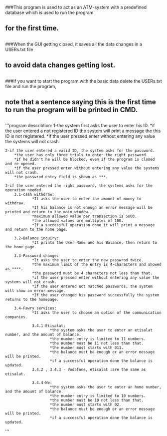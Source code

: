 ###This program is used to act as an ATM-system with a predefined database which is used to run the program
##	for the first time. 
##
###When the GUI getting closed, it saves all the data changes in a USERs.txt file
##	to avoid data changes getting lost.
##
###if you want to start the program with the basic data delete the USERs.txt file and run the program, 
##	note that a sentence saying this is the first time to run the program will be printed in CMD.
##
'''program describtion:
	1-the system first asks the user to enter his ID.
		*if the user entered a not registered ID the system will print a message 
		the this ID is not registered.
		*if the user pressed enter without entering any value the systems will not crash.
	
	2-if the user entered a valid ID, the system asks for the password.
		*the user has only three trials to enter the right password.
		*if he didn't he will be blocked, even if the program is closed and re-opened.
		*if the user pressed enter without entering any value the systems will not crash.
		*the passwrod entry field is shown as ***.
		
	3-if the user entered the right password, the systems asks for the operation needed.
		3.1-cash withdraw:
				*It asks the user to enter the amount of money to withdraw.
				*If his balance is not enough an error message will be printed and return to the main window.
				*maximum allowed value per transaction is 5000.
				*the allowed values are multiples of 100.
				*If a successful operation done it will print a message and return to the home page.
		
		3.2-Balance inquiry:
				*It prints the User Name and his Balance, then return to the home page.
			
		3.3-Password change:
				*It asks the user to enter the new passwrod twice.
				*the maximum limit of the entry is 4-characters and showed as ****.
				*the password must be 4 characters not less than that.
				*if the user pressed enter without entering any value the systems will not crash.
				*if the user entered not matched passwords, the system will show an error message.
				*If the user changed his password successfully the system returns to the homepage.
			
		3.4-Fawry services:
				*It asks the user to choose an option of the communication companies.
				
				3.4.1-Etisalat:
						*the system asks the user to enter an etisalat number, and the amount of balance.
						*the number entry is limited to 11 numbers.
						*the number must be 11 not less than that.
						*the number must starts with 011.
						*the balance must be enough or an error message will be printed.
						*if a successful operation done the balance is updated.
				3.4.2 , 3.4.3 - Vodafone, etisalat :are the same as etisalat.
				
				3.4.4-We:
						*the system asks the user to enter an home number, and the amount of balance.
						*the number entry is limited to 10 numbers.
						*the number must be 10 not less than that.
						*the number must starts with 02.
						*the balance must be enough or an error message will be printed.
						*if a successful operation done the balance is updated.
'''
